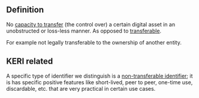 ## Definition

No [capacity to transfer](transferable.md) (the control over) a certain digital asset in an unobstructed or loss-less manner. As opposed to [transferable](transferable.md).

For example not legally transferable to the ownership of another entity.

## KERI related

A specific type of identifier we distinguish is a [non-transferable identifier](non-transferable-identifier.md); it is has specific positive features like short-lived, peer to peer, one-time use, discardable, etc. that are very practical in certain use cases.

